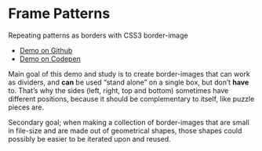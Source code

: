 Frame Patterns
==============

Repeating patterns as borders with CSS3 border-image

* [Demo on Github](http://atelierbram.github.io/frame-patterns/)
* [Demo on Codepen](http://codepen.io/atelierbram/pen/vrdKB)

Main goal of this demo and study is to create border-images that can work as dividers, and **can** be used “stand alone” on a single box, but don’t **have** to. That’s why the sides (left, right, top and bottom) sometimes have different positions, because it should be complementary to itself, like puzzle pieces are.

Secondary goal; when making a collection of border-images that are small in file-size and are made out of geometrical shapes, those shapes could possibly be easier to be iterated upon and reused.

